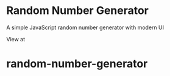 # Random Number Generator
A simple JavaScript random number generator with modern UI

View at 
# random-number-generator
